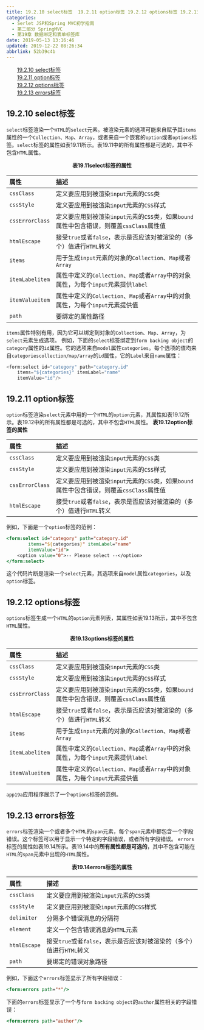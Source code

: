 ```yaml
---
title: 19.2.10 select标签  19.2.11 option标签 19.2.12 options标签 19.2.13 errors标签
categories: 
  - Serlet JSP和Spring MVC初学指南
  - 第二部分 SpringMVC
  - 第19章 数据绑定和表单标签库
date: 2019-05-13 13:16:46
updated: 2019-12-22 08:26:34
abbrlink: 52b39c4b
---
```

<div id='my_toc'><a href="/JavaReadingNotes/52b39c4b/#19-2-10-select标签" class="header_2">19.2.10 select标签</a><br><a href="/JavaReadingNotes/52b39c4b/#19-2-11-option标签" class="header_2">19.2.11 option标签</a><br><a href="/JavaReadingNotes/52b39c4b/#19-2-12-options标签" class="header_2">19.2.12 options标签</a><br><a href="/JavaReadingNotes/52b39c4b/#19-2-13-errors标签" class="header_2">19.2.13 errors标签</a><br></div>
<style>.header_1{margin-left: 1em;}.header_2{margin-left: 2em;}.header_3{margin-left: 3em;}.header_4{margin-left: 4em;}.header_5{margin-left: 5em;}.header_6{margin-left: 6em;}</style>
<!--more-->
<script>if (navigator.platform.search('arm')==-1){document.getElementById('my_toc').style.display = 'none';}var e,p = document.getElementsByTagName('p');while (p.length>0) {e = p[0];e.parentElement.removeChild(e);}</script>

<!--end-->
## 19.2.10 select标签 ##
`select`标签渲染一个`HTML`的`select`元素。被渲染元素的选项可能来自赋予其`items`属性的一个`Collection`、`Map`、`Array`，或者来自一个嵌套的`option`或者`options`标签。`select`标签的属性如表19.11所示。表19.11中的所有属性都是可选的，其中不包含`HTML`属性。
<center><strong>表19.11select标签的属性</strong></center>

|属性|描述|
|:---|:---|
|`cssClass`|定义要应用到被渲染`input`元素的`CSS`类|
|`cssStyle`|定义要应用到被渲染`input`元素的`CSS`样式|
|`cssErrorClass`|定义要应用到被渲染`input`元素的`CSS`类，如果`bound`属性中包含错误，则覆盖`cssClass`属性值|
|`htmlEscape`|接受`true`或者`false`，表示是否应该对被渲染的（多个）值进行`HTML`转义|
|`items`|用于生成`input`元素的对象的`Collection`、`Map`或者`Array`|
|`itemLabelitem`|属性中定义的`Collection`、`Map`或者`Array`中的对象属性，为每个`input`元素提供`label`|
|`itemValueitem`|属性中定义的`Collection`、`Map`或者`Array`中的对象属性，为每个`input`元素提供值|
|`path`|要绑定的属性路径|
`items`属性特别有用，因为它可以绑定到对象的`Collection`、`Map`、`Array`，为`select`元素生成选项。
例如，下面的`select`标签绑定到`form backing object`的`category`属性的`id`属性。它的选项来自`model`属性`categories`。每个选项的值均来自`categoriescollection/map/array`的`id`属性，它的`Label`来自`name`属性：
```java
<form:select id="category" path="category.id"
    items="${categories}" itemLabel="name"
    itemValue="id"/>
```
## 19.2.11 option标签 ##
`option`标签渲染`select`元素中用的一个`HTML`的`option`元素，其属性如表19.12所示。表19.12中的所有属性都是可选的，其中不包含`HTML`属性。
<strong>表19.12option标签的属性</strong>

|属性|描述|
|:---|:---|
|`cssClass`|定义要应用到被渲染`input`元素的`CSS`类|
|`cssStyle`|定义要应用到被渲染`input`元素的`CSS`样式|
|`cssErrorClass`|定义要应用到被渲染`input`元素的`CSS`类，如果`bound`属性中包含错误，则覆盖`cssClass`属性值|
|`htmlEscape`|接受`true`或者`false`，表示是否应该对被渲染的（多个）值进行`HTML`转义|
例如，下面是一个`option`标签的范例：
```jsp
<form:select id="category" path="category.id"
        items="${categories}" itemLabel="name"
        itemValue="id">
    <option value="0">-- Please select --</option>
</form:select>
```
这个代码片断是渲染一个`select`元素，其选项来自`model`属性`categories`，以及`option`标签。
## 19.2.12 options标签 ##
`options`标签生成一个`HTML`的`option`元素列表，其属性如表19.13所示，其中不包含`HTML`属性。
<center><strong>表19.13options标签的属性</strong></center>

|属性|描述|
|:---|:---|
|`cssClass`|定义要应用到被渲染`input`元素的`CSS`类|
|`cssStyle`|定义要应用到被渲染`input`元素的`CSS`样式|
|`cssErrorClass`|定义要应用到被渲染`input`元素的`CSS`类，如果`bound`属性中包含错误，则覆盖`cssClass`属性值|
|`htmlEscape`|接受`true`或者`false`，表示是否应该对被渲染的（多个）值进行`HTML`转义|
|`items`|用于生成`input`元素的对象的`Collection`、`Map`或者`Array`|
|`itemLabelitem`|属性中定义的`Collection`、`Map`或者`Array`中的对象属性，为每个`input`元素提供`label`|
|`itemValueitem`|属性中定义的`Collection`、`Map`或者`Array`中的对象属性，为每个`input`元素提供值|
`app19a`应用程序展示了一个`options`标签的范例。
## 19.2.13 errors标签 ##
`errors`标签渲染一个或者多个`HTML`的`span`元素，每个`span`元素中都包含一个字段错误。这个标签可以用于显示一个特定的字段错误，或者所有字段错误。
`errors`标签的属性如表19.14所示。表19.14中的**所有属性都是可选的**，其中不包含可能在`HTML`的`span`元素中出现的`HTML`属性。
<center><strong>表19.14errors标签的属性</strong></center>

|属性|描述|
|:---|:---|
|`cssClass`|定义要应用到被渲染`input`元素的`CSS`类|
|`cssStyle`|定义要应用到被渲染`input`元素的`CSS`样式|
|`delimiter`|分隔多个错误消息的分隔符|
|`element`|定义一个包含错误消息的`HTML`元素|
|`htmlEscape`|接受`true`或者`false`，表示是否应该对被渲染的（多个）值进行`HTML`转义|
|`path`|要绑定的错误对象路径|
例如，下面这个`errors`标签显示了所有字段错误：
```jsp
<form:errors path="*"/>
```
下面的`errors`标签显示了一个与`form backing object`的`author`属性相关的字段错误：
```jsp
<form:errors path="author"/>
```

